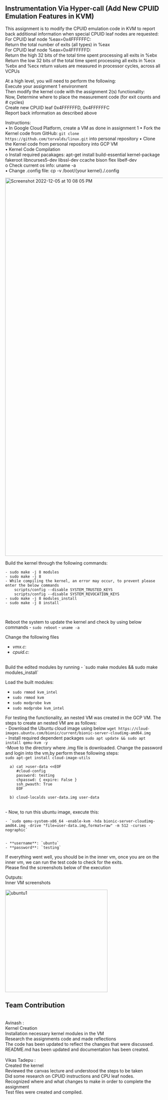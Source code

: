 


</br>

## Instrumentation Via Hyper-call (Add New CPUID Emulation Features in KVM)</br>

This assignment is to modify the CPUID emulation code in KVM to report back additional information when special CPUID leaf nodes are requested:</br>
   For CPUID leaf node %eax=0x4FFFFFFC:<br />
   Return the total number of exits (all types) in %eax <br />
   For CPUID leaf node %eax=0x4FFFFFFD:  <br />
   Return the high 32 bits of the total time spent processing all exits in %ebx <br />
   Return the low 32 bits of the total time spent processing all exits in %ecx<br />
  	%ebx and %ecx return values are measured in processor cycles, across all VCPUs<br />

At a high level, you will need to perform the following:<br />
  	Execute your assignment 1 environment<br />
  Then modify the kernel code with the assignment 2(s) functionality:<br />
  Now, Determine where to place the measurement code (for exit counts and # cycles)<br />
  Create new CPUID leaf 0x4FFFFFFD, 0x4FFFFFFC<br />
   Report back information as described above<br />


Instructions:<br />
•	In Google Cloud Platform, create a VM as done in assignment 1
•	Fork the Kernel code from GitHub: ` git clone https://github.com/torvalds/linux.git ` into personal repository
•	Clone the Kernel code from personal repository into GCP VM<br />
•	Kernel Code Compilation<br />
o	Install required pacakages: apt-get install build-essential kernel-package fakeroot libncurses5-dev libssl-dev ccache bison flex libelf-dev<br />
o	Check current os info: uname -a <br/>
•	Change .config file: cp -v /boot/{your kernel}./.config<br />

<img width="1206" alt="Screenshot 2022-12-05 at 10 08 05 PM" src="https://user-images.githubusercontent.com/61676560/205847814-2f66fc1b-7606-49e6-b432-63aa37723e87.png">


Build the kernel through the following commands:<br />
<!-- <img width="468" alt="image" src="">
 -->
    - sudo make -j 8 modules
    - sudo make -j 8
    - While compiling the kernel, an error may occur, to prevent please enter the below commands
        scripts/config --disable SYSTEM_TRUSTED_KEYS
        scripts/config --disable SYSTEM_REVOCATION_KEYS
    - sudo make -j 8 modules_install
    - sudo make -j 8 install
<br />
 


Reboot the system to update the kernel and check by using below commands
    - `sudo reboot`
    - `uname -a` 
    
Change the following files
   - *vmx.c*: 
   - *cpuid.c*: 
   </br>
Build the edited modules by running
    - `sudo make modules && sudo make modules_install`

Load the built modules:
   - `sudo rmmod kvm_intel`
   - `sudo rmmod kvm`
   - `sudo modprobe kvm`
   - `sudo modprobe kvm_intel`
  
For testing the functionality, an nested VM was created in the GCP VM. The steps to create an nested VM are as follows: </br>
    - Download the Ubuntu cloud image using below
    ```
    wget https://cloud-images.ubuntu.com/bionic/current/bionic-server-cloudimg-amd64.img
    ```
    </br>
    - Install required dependent packages 
    ```
    sudo apt update && sudo apt install qemu-kvm -y
    ```
    </br>
    -Move to the directory where .img file is downloaded. Change the password and login into the vm,by perform these following steps: </br>
    ```
      sudo apt-get install cloud-image-utils ``` </br>
      
      
      a) cat >user-data <<EOF
         #cloud-config
         password: testing
         chpasswd: { expire: False }
         ssh_pwauth: True
         EOF
        
      b) cloud-localds user-data.img user-data
  
  </br>
    - Now, to run this ubuntu image, execute this: </br>
    
    - `sudo qemu-system-x86_64 -enable-kvm -hda bionic-server-cloudimg-amd64.img -drive "file=user-data.img,format=raw" -m 512 -curses -nographic`
    

    - **username**: `ubuntu`
    - **password**: `testing`
    



If everything went well, you should be in the inner vm, once you are on the inner vm, we can run the test code to check for the exits.
</br>
Please find the screenshots below of the execution
 
Outputs:</br>
Inner VM screenshots </br>
 
<img width="327" alt="ubuntu1" src="https://user-images.githubusercontent.com/61676560/205847541-9a2bcb4c-b28b-456a-a603-7e504ed850d5.png">


## Team Contribution
 </br>
 Avinash :</br>
Kernel Creation </br>
Installation necessary kernel modules in the VM </br>
Research the assignments code and made reflections </br>
The code has been updated to reflect the changes that were discussed. </br>
README.md has been updated and documentation has been created.</br>

</br>
Vikas Tadepu :</br>
Created the kernel </br>
Reviewed the canvas lecture and understood the steps to be taken </br>
Did some research on CPUID instructions and CPU leaf nodes. </br>
Recognized where and what changes to make in order to complete the assignment </br>
Test files were created and compiled.</br>

</br>

 







